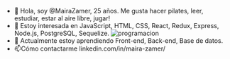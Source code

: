 


- 👋 Hola, soy @MairaZamer, 25  años. Me gusta hacer pilates, leer, estudiar, estar al aire libre, jugar! 
- 👀 Estoy interesada en JavaScript, HTML, CSS, React, Redux, Express, Node.js, PostgreSQL, Sequelize.   ![programacion](https://github.com/user-attachments/assets/551d1cd4-56df-40dd-a59b-6dda4c0b3047)
- 🌱 Actualmente estoy aprendiendo Front-end, Back-end, Base de datos.
- 📫Cómo contactarme linkedin.com/in/maira-zamer/






<!---
MairaZamer/MairaZamer is a ✨ special ✨ repository because its `README.md` (this file) appears on your GitHub profile.
You can click the Preview link to take a look at your changes.
--->
